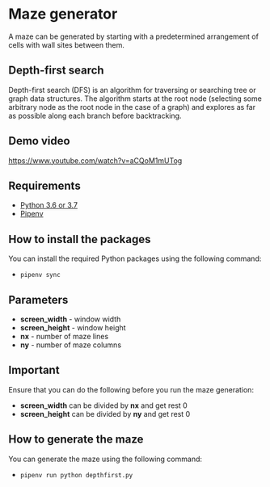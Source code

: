 # Maze generator
A maze can be generated by starting with a predetermined arrangement of cells with wall sites between them.

## Depth-first search
Depth-first search (DFS) is an algorithm for traversing or searching tree or graph data structures. The algorithm starts at the root node (selecting some arbitrary node as the root node in the case of a graph) and explores as far as possible along each branch before backtracking.

## Demo video
https://www.youtube.com/watch?v=aCQoM1mUTog

## Requirements
- [Python 3.6 or 3.7](https://www.python.org/downloads/release/python-360/)
- [Pipenv](https://pypi.org/project/pipenv/)

## How to install the packages
You can install the required Python packages using the following command:
- `pipenv sync`

## Parameters
- **screen_width** - window width
- **screen_height** - window height
- **nx** - number of maze lines
- **ny** - number of maze columns

## Important
Ensure that you can do the following before you run the maze generation:
- **screen_width** can be divided by **nx** and get rest 0 
- **screen_height** can be divided by **ny** and get rest 0 

## How to generate the maze
You can generate the maze using the following command:
- `pipenv run python depthfirst.py`

